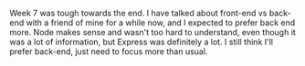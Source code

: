 Week 7 was tough towards the end. I have talked about front-end vs back-end with a friend of mine for a while now, and I expected to prefer back end more. Node makes sense and wasn't too hard to understand, even though it was a lot of information, but Express was definitely a lot. I still think I'll prefer back-end, just need to focus more than usual.